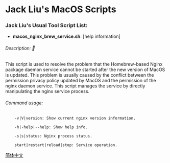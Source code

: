 # Jack Liu's MacOS Scripts

### Jack Liu's Usual Tool Script List:

* **macos_nginx_brew_service.sh**: 
[help information]

###### Description: 🍎 
This script is used to resolve the problem that the Homebrew-based Nginx package 
daemon service cannot be started after the new version of MacOS is updated. This 
problem is usually caused by the conflict between the permission privacy policy 
updated by MacOS and the permission of the nginx daemon service. This script 
manages the service by directly manipulating the nginx service process.

###### Command usage:
```
    -v|V|version: Show current nginx version information.
    
    -h|-help|--help: Show help info.
    
    -s|s|status: Nginx process status.
    
    start|restart|reload|stop: Service operation.
```

[简体中文](README.zh-CN.md)
 